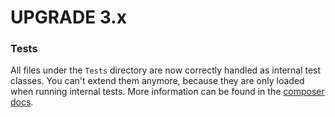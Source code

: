 UPGRADE 3.x
===========

### Tests

All files under the ``Tests`` directory are now correctly handled as internal test classes. You can't extend them anymore, because they are only loaded when running internal tests. More information can be found in the [composer docs](https://getcomposer.org/doc/04-schema.md#autoload-dev).

